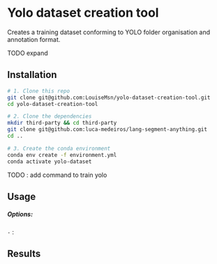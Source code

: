 # Yolo dataset creation tool
Creates a training dataset conforming to YOLO folder organisation and annotation format.

TODO expand
## Installation

```bash
# 1. Clone this repo
git clone git@github.com:LouiseMsn/yolo-dataset-creation-tool.git
cd yolo-dataset-creation-tool

# 2. Clone the dependencies
mkdir third-party && cd third-party
git clone git@github.com:luca-medeiros/lang-segment-anything.git
cd ..

# 3. Create the conda environment
conda env create -f environment.yml 
conda activate yolo-dataset
```
 TODO : add command to train yolo
## Usage

##### Options:  
`-` : 


## Results

 